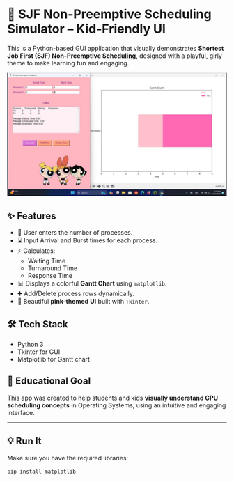 # 🌸 SJF Non-Preemptive Scheduling Simulator – Kid-Friendly UI

This is a Python-based GUI application that visually demonstrates **Shortest Job First (SJF) Non-Preemptive Scheduling**, designed with a playful, girly theme to make learning fun and engaging.

![SJF UI](images/sjfGirly.jpg)

## ✨ Features
- 📌 User enters the number of processes.
- ⌛ Input Arrival and Burst times for each process.
- ⚡ Calculates:
  - Waiting Time
  - Turnaround Time
  - Response Time
- 📊 Displays a colorful **Gantt Chart** using `matplotlib`.
- ➕ Add/Delete process rows dynamically.
- 🎀 Beautiful **pink-themed UI** built with `Tkinter`.

## 🛠️ Tech Stack
- Python 3
- Tkinter for GUI
- Matplotlib for Gantt chart

## 🎯 Educational Goal
This app was created to help students and kids **visually understand CPU scheduling concepts** in Operating Systems, using an intuitive and engaging interface.

---

## 💡 Run It
Make sure you have the required libraries:

```bash
pip install matplotlib
